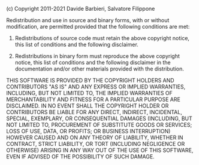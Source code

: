 (c) Copyright 2011-2021 Davide Barbieri, Salvatore Filippone
 
  Redistribution and use in source and binary forms, with or without modification, 
  are permitted provided that the following conditions are met:

  1. Redistributions of source code must retain the above copyright notice, 
  this list of conditions and the following disclaimer.

  2. Redistributions in binary form must reproduce the above copyright notice, 
  this list of conditions and the following disclaimer in the documentation and/or 
  other materials provided with the distribution.

  THIS SOFTWARE IS PROVIDED BY THE COPYRIGHT HOLDERS AND CONTRIBUTORS "AS IS" AND ANY 
  EXPRESS OR IMPLIED WARRANTIES, INCLUDING, BUT NOT LIMITED TO, THE IMPLIED WARRANTIES 
  OF MERCHANTABILITY AND FITNESS FOR A PARTICULAR PURPOSE ARE DISCLAIMED. IN NO EVENT 
  SHALL THE COPYRIGHT HOLDER OR CONTRIBUTORS BE LIABLE FOR ANY DIRECT, INDIRECT, 
  INCIDENTAL, SPECIAL, EXEMPLARY, OR CONSEQUENTIAL DAMAGES (INCLUDING, BUT NOT LIMITED TO, 
  PROCUREMENT OF SUBSTITUTE GOODS OR SERVICES; LOSS OF USE, DATA, OR PROFITS; OR BUSINESS 
  INTERRUPTION) HOWEVER CAUSED AND ON ANY THEORY OF LIABILITY, WHETHER IN CONTRACT, STRICT 
  LIABILITY, OR TORT (INCLUDING NEGLIGENCE OR OTHERWISE) ARISING IN ANY WAY OUT OF THE USE 
  OF THIS SOFTWARE, EVEN IF ADVISED OF THE POSSIBILITY OF SUCH DAMAGE.